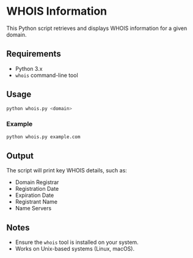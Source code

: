 # WHOIS Information

This Python script retrieves and displays WHOIS information for a given domain.

## Requirements

- Python 3.x
- `whois` command-line tool

## Usage

```bash
python whois.py <domain>
```

### Example

```bash
python whois.py example.com
```

## Output

The script will print key WHOIS details, such as:

- Domain Registrar
- Registration Date
- Expiration Date
- Registrant Name
- Name Servers

## Notes

- Ensure the `whois` tool is installed on your system.
- Works on Unix-based systems (Linux, macOS).
